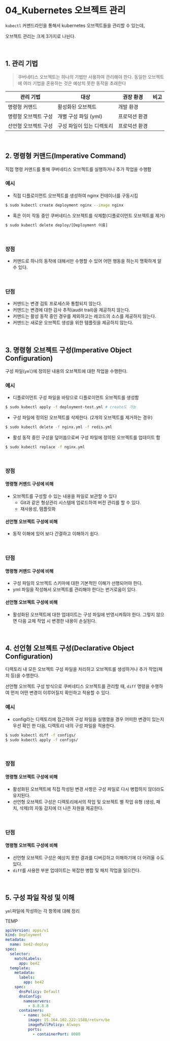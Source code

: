 # 04_Kubernetes 오브젝트 관리

`kubectl` 커맨드라인을 통해서 kubernetes 오브젝트들을 관리할 수 있는데,

오브젝트 관리는 크게 3가지로 나뉜다.

<br>

## 1. 관리 기법

> 쿠버네티스 오브젝트는 하나의 기법만 사용하여 관리해야 한다. 동일한 오브젝트에 여러 기법을 혼용하는 것은 예상치 못한 동작을 초래한다

| 관리 기법            | 대상                      | 권장 환경     | 비고 |
| -------------------- | ------------------------- | ------------- | ---- |
| 명령형 커맨드        | 활성화된 오브젝트         | 개발 환경     |      |
| 명령형 오브젝트 구성 | 개별 구성 파일 (yml)      | 프로덕션 환경 |      |
| 선언형 오브젝트 구성 | 구성 파일이 있는 디렉토리 | 프로덕션 환경 |      |

<br>

## 2. 명령형 커맨드(Imperative Command)

직접 명령 커맨드를 통해 쿠버네티스 오브젝트를 실행하거나 추가 작업을 수행함

### 예시

- 직접 디플로이먼트 오브젝트를 생성하여 nginx 컨테이너를 구동시킴

```bash
$ sudo kubectl create deployment nginx --image nginx
```

- 혹은 이미 작동 중인 쿠버네티스 오브젝트를 삭제함(디플로이먼트 오브젝트를 제거)

```bash
$ sudo kubectl delete deploy/[Deployment 이름]
```

<br>

### 장점

- 커맨드로 하나의 동작에 대해서만 수행할 수 있어 어떤 행동을 하는지 명확하게 알 수 있다.

<br>

### 단점

- 커맨드는 변경 검토 프로세스와 통합되지 않는다.
- 커맨드는 변경에 대한 감사 추적(audit trail)을 제공하지 않는다.
- 커맨드는 활성 동작 중인 경우를 제외하고는 레코드의 소스를 제공하지 않는다.
- 커맨드는 새로운 오브젝트 생성을 위한 템플릿을 제공하지 않는다.

<br>

## 3. 명령형 오브젝트 구성(Imperative Object Configuration)

구성 파일(`yml`)에 정의된 내용의 오브젝트에 대한 작업을 수행한다.

### 예시

- 디플로이먼트 구성 파일을 바탕으로 디플로이먼트 오브젝트를 생성함

```bash
$ sudo kubectl apply -f deployment-test.yml # create도 가능
```

- 구성 파일에 정의된 오브젝트를 삭제한다. (2개의 오브젝트를 제거하는 경우)

```bash
$ sudo kubectl delete -f nginx.yml -f redis.yml
```

- 활성 동작 중인 구성을 덮어씀으로써 구성 파일에 정의된 오브젝트를 업데이트 함

```bash
$ sudo kubectl replace -f nginx.yml
```

<br>

### 장점

#### 명령형 커맨드 구성에 비해

- 오브젝트를 구성할 수 있는 내용을 파일로 보관할 수 있다
  - Git과 같은 형상관리 시스템에 업로드하여 버전 관리를 할 수 있다.
  - 재사용성, 템플릿화

#### 선언형 오브젝트 구성에 비해

- 동작 이해에 있어 보다 간결하고 이해하기 쉽다.

<br>

### 단점

#### 명령형 커맨드 구성에 비해

- 구성 파일의 오브젝트 스키마에 대한 기본적인 이해가 선행되어야 한다.
- yml 파일을 작성해서 오브젝트를 관리해야 한다는 번거로움이 있다.

#### 선언형 오브젝트 구성에 비해

- 활성화된 오브젝트에 대한 업데이트는 구성 파일에 반영시켜줘야 한다. 그렇지 않으면 다음 교체 작업 시 변경한 내용이 손실된다.

<br>

## 4. 선언형 오브젝트 구성(Declarative Object Configuration)

디렉토리 내 모든 오브젝트 구성 파일을 처리하고 오브젝트를 생성하거나 추가 작업(패치 등)을 수행한다.

선언형 오브젝트 구성 방식으로 쿠버네티스 오브젝트를 관리할 때, `diff` 명령을 수행하여 먼저 어떤 변경이 이루어질지 확인하고 적용할 수 있다.

### 예시

- config라는 디렉토리에 접근하여 구성 파일을 실행했을 경우 어떠한 변경이 있는지 우선 확인 한 다음, 디렉토리 내의 구성 파일을 적용한다.

```bash
$ sudo kubectl diff -f configs/
$ sudo kubectl apply -f configs/
```

<br>

### 장점

#### 명령형 오브젝트 구성에 비해

- 활성화된 오브젝트에 직접 작성된 변경 사항은 구성 파일로 다시 병합하지 않더라도 유지된다.
- 선언형 오브젝트 구성은 디렉토리에서의 작업 및 오브젝트 별 작업 유형 (생성, 패치, 삭제)의 자동 감지에 더 나은 자원을 제공한다.

<br>

### 단점

#### 명령형 오브젝트 구성에 비해

- 선언형 오브젝트 구성은 예상치 못한 결과를 디버깅하고 이해하기에 더 어려울 수도 있다.
- `diff`를 사용한 부분 업데이트는 복잡한 병합 및 패치 작업을 일으킨다.

<br>

## 5. 구성 파일 작성 및 이해

`yml`파일에 작성하는 각 항목에 대해 정리





TEMP

```yml
apiVersion: apps/v1
kind: Deployment
metadata:
  name: be42-deploy
spec:
  selector:
    matchLabels:
      app: be42
  template:
    metadata:
      labels:
        app: be42
    spec:
      dnsPolicy: Default
      dnsConfig:
        nameservers:
          - 8.8.8.8
      containers:
        - name: be42
          image: 15.164.102.222:1588/return/be
          imagePullPolicy: Always
          ports:
            - containerPort: 8080
```


